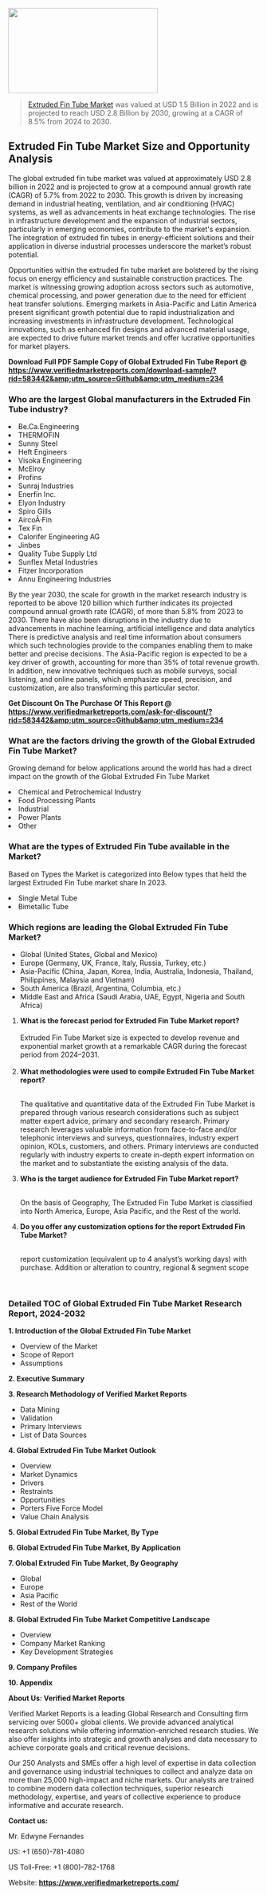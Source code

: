 <img src="https://ffe5etoiles.com/wp-content/uploads/2024/12/MST1-300x171.png" alt="" width="300" height="171" class="alignnone size-medium wp-image-20088" /><blockquote><p><p><a href="https://www.verifiedmarketreports.com/download-sample/?rid=583442&utm_source=Github&utm_medium=234" target="_blank">Extruded Fin Tube Market</a> was valued at USD 1.5 Billion in 2022 and is projected to reach USD 2.8 Billion by 2030, growing at a CAGR of 8.5% from 2024 to 2030.</p></blockquote><p><h2>Extruded Fin Tube Market Size and Opportunity Analysis</h2><p>The global extruded fin tube market was valued at approximately USD 2.8 billion in 2022 and is projected to grow at a compound annual growth rate (CAGR) of 5.7% from 2022 to 2030. This growth is driven by increasing demand in industrial heating, ventilation, and air conditioning (HVAC) systems, as well as advancements in heat exchange technologies. The rise in infrastructure development and the expansion of industrial sectors, particularly in emerging economies, contribute to the market's expansion. The integration of extruded fin tubes in energy-efficient solutions and their application in diverse industrial processes underscore the market’s robust potential.</p><p>Opportunities within the extruded fin tube market are bolstered by the rising focus on energy efficiency and sustainable construction practices. The market is witnessing growing adoption across sectors such as automotive, chemical processing, and power generation due to the need for efficient heat transfer solutions. Emerging markets in Asia-Pacific and Latin America present significant growth potential due to rapid industrialization and increasing investments in infrastructure development. Technological innovations, such as enhanced fin designs and advanced material usage, are expected to drive future market trends and offer lucrative opportunities for market players.</p></p><p class=""><strong>Download Full PDF Sample Copy of Global Extruded Fin Tube Report @ <a href="https://www.verifiedmarketreports.com/download-sample/?rid=583442&amp;utm_source=Github&amp;utm_medium=234" target="_blank">https://www.verifiedmarketreports.com/download-sample/?rid=583442&amp;utm_source=Github&amp;utm_medium=234</a></strong></p><h3 id="" class="">Who are the largest Global manufacturers in the Extruded Fin Tube industry?</h3><p><li>Be.Ca.Engineering</li><li> THERMOFIN</li><li> Sunny Steel</li><li> Heft Engineers</li><li> Visoka Engineering</li><li> McElroy</li><li> Profins</li><li> Sunraj Industries</li><li> Enerfin Inc.</li><li> Elyon Industry</li><li> Spiro Gills</li><li> AircoÂ·Fin</li><li> Tex Fin</li><li> Calorifer Engineering AG</li><li> Jinbes</li><li> Quality Tube Supply Ltd</li><li> Sunflex Metal Industries</li><li> Fitzer Incorporation</li><li> Annu Engineering Industries</li></p><div class=""><div class="" dir="" data-message-author-role="" data-message-id="" data-message-model-slug=""><div class=""><div class=""><div class=""><div class="" dir="" data-message-author-role="" data-message-id="" data-message-model-slug=""><div class=""><div class=""><p>By the year 2030, the scale for growth in the market research industry is reported to be above 120 billion which further indicates its projected compound annual growth rate (CAGR), of more than 5.8% from 2023 to 2030. There have also been disruptions in the industry due to advancements in machine learning, artificial intelligence and data analytics There is predictive analysis and real time information about consumers which such technologies provide to the companies enabling them to make better and precise decisions. The Asia-Pacific region is expected to be a key driver of growth, accounting for more than 35% of total revenue growth. In addition, new innovative techniques such as mobile surveys, social listening, and online panels, which emphasize speed, precision, and customization, are also transforming this particular sector.</p><p><strong>Get Discount On The Purchase Of This Report @&nbsp; <a href="https://www.verifiedmarketreports.com/ask-for-discount/?rid=583442&amp;utm_source=Github&amp;utm_medium=234" target="_blank">https://www.verifiedmarketreports.com/ask-for-discount/?rid=583442&amp;utm_source=Github&amp;utm_medium=234</a></strong></p></div></div></div></div></div></div></div></div><h3 id="" class="">What are the factors driving the growth of the Global Extruded Fin Tube Market?</h3><p id="" class="">Growing demand for below applications around the world has had a direct impact on the growth of the Global Extruded Fin Tube Market</p><p id="" class=""><li>Chemical and Petrochemical Industry</li><li> Food Processing Plants</li><li> Industrial</li><li> Power Plants</li><li> Other</li></p><h3 id="" class="">What are the types of Extruded Fin Tube available in the Market?</h3><p id="" class="">Based on Types the Market is categorized into Below types that held the largest Extruded Fin Tube market share In 2023.</p><p id="" class=""><li>Single Metal Tube</li><li> Bimetallic Tube</li></p><h3 id="" class="">Which regions are leading the Global Extruded Fin Tube Market?</h3><ul><li>Global (United States, Global and Mexico)</li><li>Europe (Germany, UK, France, Italy, Russia, Turkey, etc.)</li><li>Asia-Pacific (China, Japan, Korea, India, Australia, Indonesia, Thailand, Philippines, Malaysia and Vietnam)</li><li>South America (Brazil, Argentina, Columbia, etc.)</li><li>Middle East and Africa (Saudi Arabia, UAE, Egypt, Nigeria and South Africa)</li></ul><p><ol><li><strong>What is the forecast period for Extruded Fin Tube Market report?<br /></strong><br /><span data-sheets-root="1" data-sheets-value="{&quot;1&quot;:2,&quot;2&quot;:&quot;XXXX size is expected to develop revenue and exponential market growth at a remarkable CAGR during the forecast period from 2024&ndash;2030.&quot;}" data-sheets-userformat="{&quot;2&quot;:12674,&quot;4&quot;:{&quot;1&quot;:2,&quot;2&quot;:16776960},&quot;10&quot;:2,&quot;11&quot;:0,&quot;15&quot;:&quot;Arial&quot;,&quot;16&quot;:12}">Extruded Fin Tube Market size is expected to develop revenue and exponential market growth at a remarkable CAGR during the forecast period from 2024&ndash;2031.</span><br /><br /></li><li><strong>What methodologies were used to compile Extruded Fin Tube Market report?<br /><br /></strong><p>The qualitative and quantitative data of the&nbsp;Extruded Fin Tube Market is prepared through various research considerations such as subject matter expert advice, primary and secondary research. Primary research leverages valuable information from face-to-face and/or telephonic interviews and surveys, questionnaires, industry expert opinion, KOLs, customers, and others. Primary interviews are conducted regularly with industry experts to create in-depth expert information on the market and to substantiate the existing analysis of the data.&nbsp;</p></li><li><strong>Who is the target audience for Extruded Fin Tube Market report?<br /><br /></strong><p>On the basis of Geography, The&nbsp;Extruded Fin Tube Market is classified into North America, Europe, Asia Pacific, and the Rest of the world.</p></li><li><strong>Do you offer any customization options for the report Extruded Fin Tube Market?<br /><br /></strong><p>report customization (equivalent up to 4 analyst&rsquo;s working days) with purchase. Addition or alteration to country, regional &amp; segment scope</p><p>&nbsp;</p></li></ol></p><h3 id="" class="">Detailed TOC of Global Extruded Fin Tube Market Research Report, 2024-2032</h3><p id="" class=""><strong>1. Introduction of the Global Extruded Fin Tube Market</strong></p><ul><li>Overview of the Market</li><li>Scope of Report</li><li>Assumptions</li></ul><p id="" class=""><strong>2. Executive Summary</strong></p><p id="" class=""><strong>3. Research Methodology of&nbsp;Verified Market Reports</strong></p><ul><li>Data Mining</li><li>Validation</li><li>Primary Interviews</li><li>List of Data Sources</li></ul><p id="" class=""><strong>4. Global Extruded Fin Tube Market Outlook</strong></p><ul><li>Overview</li><li>Market Dynamics</li><li>Drivers</li><li>Restraints</li><li>Opportunities</li><li>Porters Five Force Model</li><li>Value Chain Analysis</li></ul><p id="" class=""><strong>5. Global Extruded Fin Tube Market, By&nbsp;Type</strong></p><p id="" class=""><strong>6. Global Extruded Fin Tube Market, By Application</strong></p><p id="" class=""><strong>7. Global Extruded Fin Tube Market, By Geography</strong></p><ul><li>Global</li><li>Europe</li><li>Asia Pacific</li><li>Rest of the World</li></ul><p id="" class=""><strong>8. Global Extruded Fin Tube Market Competitive Landscape</strong></p><ul><li>Overview</li><li>Company Market Ranking</li><li>Key Development Strategies</li></ul><p id="" class=""><strong>9. Company Profiles</strong></p><p id="" class=""><strong>10. Appendix</strong></p><p id="" class=""><strong>About Us: Verified Market Reports</strong></p><p id="" class="">Verified Market Reports is a leading Global Research and Consulting firm servicing over 5000+ global clients. We provide advanced analytical research solutions while offering information-enriched research studies. We also offer insights into strategic and growth analyses and data necessary to achieve corporate goals and critical revenue decisions.</p><p id="" class="">Our 250 Analysts and SMEs offer a high level of expertise in data collection and governance using industrial techniques to collect and analyze data on more than 25,000 high-impact and niche markets. Our analysts are trained to combine modern data collection techniques, superior research methodology, expertise, and years of collective experience to produce informative and accurate research.</p><p id="" class=""><strong>Contact us:</strong></p><p id="" class="">Mr. Edwyne Fernandes</p><p id="" class="">US: +1 (650)-781-4080</p><p id="" class="">US Toll-Free: +1 (800)-782-1768</p><p id="" class="">Website: <a target="" data-test-app-aware-link=""><strong>https://www.verifiedmarketreports.com/</strong></a></p>
